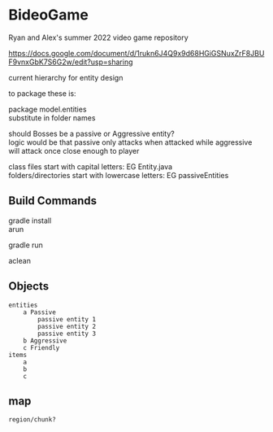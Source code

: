 # BideoGame  
Ryan and Alex's summer 2022 video game repository  


https://docs.google.com/document/d/1rukn6J4Q9x9d68HGiGSNuxZrF8JBUF9vnxGbK7S6G2w/edit?usp=sharing  

current hierarchy for entity design  

to package these is:  

package model.entities  
substitute in folder names  

should Bosses be a passive or Aggressive entity?  
logic would be that passive only attacks when attacked while aggressive will attack once close enough to player  

class files start with capital letters: EG Entity.java  
folders/directories start with lowercase letters: EG passiveEntities  

## Build Commands
gradle install  
arun  
  
gradle run  

aclean  


## Objects  
    entities  
        a Passive  
            passive entity 1  
            passive entity 2  
            passive entity 3  
        b Aggressive  
        c Friendly  
    items  
        a  
        b  
        c  
## map  
    region/chunk?  

